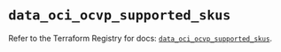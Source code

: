 # `data_oci_ocvp_supported_skus`

Refer to the Terraform Registry for docs: [`data_oci_ocvp_supported_skus`](https://registry.terraform.io/providers/oracle/oci/7.19.0/docs/data-sources/ocvp_supported_skus).
